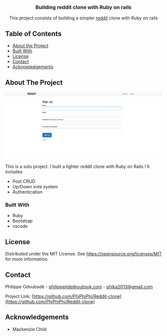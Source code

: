 <!-- PROJECT LOGO -->
<br />
<p align="center">
  <h3 align="center">Building reddit clone with Ruby on rails</h3>
  <p align="center">
    This project consists of building a simpler <a href ="http://www.reddit.com">reddit</a> clone with Ruby on rails
    
  </p>
</p>

<!-- TABLE OF CONTENTS -->

## Table of Contents

- [About the Project](#about-the-project)
- [Built With](#built-with)
- [License](#license)
- [Contact](#contact)
- [Acknowledgements](#acknowledgements)

<!-- ABOUT THE PROJECT -->

## About The Project

[![Product Name Screen Shot][product-screenshot]](https://example.com)

This is a solo project. I built a lighter reddit clone with Ruby on Rails ! It includes

- Post CRUD
- Up/Down vote system
- Authentication

### Built With

- Ruby
- Bootstrap
- vscode

<!-- LICENSE -->

## License

Distributed under the MIT License. See https://opensource.org/licenses/MIT for more information.

<!-- CONTACT -->

## Contact

Philippe Odoubadé - philippejide@outlook.com - phika2013@gmail.com

Project Link: [https://github.com/PhiPhiPhi/Reddit-clone](https://github.com/PhiPhiPhi/Reddit-clone)

<!-- ACKNOWLEDGEMENTS -->

## Acknowledgements

- Mackenzie Child

<!-- MARKDOWN LINKS & IMAGES -->
<!-- https://www.markdownguide.org/basic-syntax/#reference-style-links -->

[product-screenshot]: public/screenshot.png

